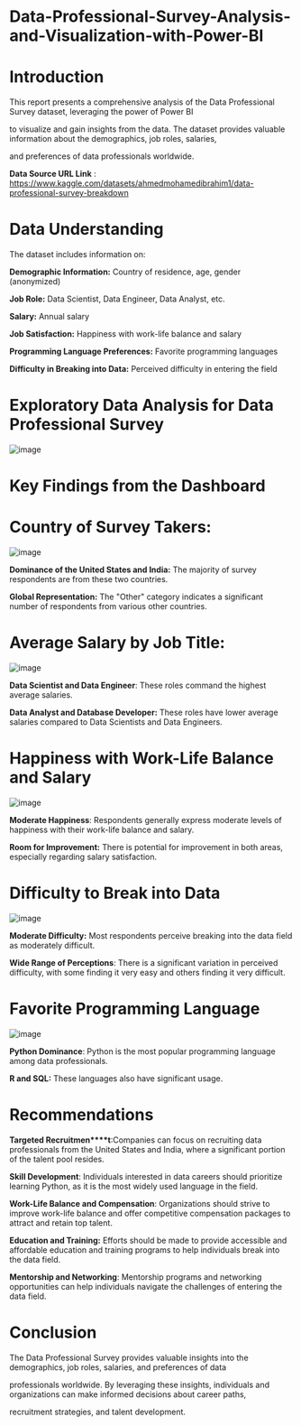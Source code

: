 # Data-Professional-Survey-Analysis-and-Visualization-with-Power-BI

# Introduction

This report presents a comprehensive analysis of the Data Professional Survey dataset, leveraging the power of Power BI 

to visualize and gain insights from the data. The dataset provides valuable information about the demographics, job roles, salaries,

and preferences of data professionals worldwide.

**Data Source URL Link** : https://www.kaggle.com/datasets/ahmedmohamedibrahim1/data-professional-survey-breakdown

# Data Understanding

The dataset includes information on:

**Demographic Information:** Country of residence, age, gender (anonymized)

**Job Role:** Data Scientist, Data Engineer, Data Analyst, etc.

**Salary:** Annual salary

**Job Satisfaction:** Happiness with work-life balance and salary

**Programming Language Preferences:** Favorite programming languages

**Difficulty in Breaking into Data:** Perceived difficulty in entering the field


# Exploratory Data Analysis for Data Professional Survey

![image](https://github.com/user-attachments/assets/ba5e4c69-c06a-4fb7-8a80-acdfdac68507)



# Key Findings from the Dashboard


# Country of Survey Takers:

![image](https://github.com/user-attachments/assets/7cca32e9-9a67-4202-a9db-ac684bd93c86)


**Dominance of the United States and India:** The majority of survey respondents are from these two countries.

**Global Representation:** The "Other" category indicates a significant number of respondents from various other countries.


# Average Salary by Job Title:

![image](https://github.com/user-attachments/assets/fa74a32e-9336-4ef5-9bd4-3945320a1d9e)


**Data Scientist and Data Engineer**: These roles command the highest average salaries.

**Data Analyst and Database Developer:** These roles have lower average salaries compared to Data Scientists and Data Engineers.


# Happiness with Work-Life Balance and Salary

![image](https://github.com/user-attachments/assets/cd477c88-c410-415a-b350-986469d618f9)


**Moderate Happiness**: Respondents generally express moderate levels of happiness with their work-life balance and salary.

**Room for Improvement:** There is potential for improvement in both areas, especially regarding salary satisfaction.

# Difficulty to Break into Data

![image](https://github.com/user-attachments/assets/1c786919-43f3-447a-88b9-e58077f1981c)

**Moderate Difficulty:** Most respondents perceive breaking into the data field as moderately difficult.

**Wide Range of Perceptions**: There is a significant variation in perceived difficulty, with some finding it very easy and others finding it very difficult.


# Favorite Programming Language

![image](https://github.com/user-attachments/assets/fdc9e791-e9dc-414d-88da-85bd6c04bb4f)

**Python Dominance**: Python is the most popular programming language among data professionals.

**R and SQL:** These languages also have significant usage.

# Recommendations

**Targeted Recruitmen****t**:Companies can focus on recruiting data professionals from the United States and India, where a significant portion of the talent pool resides.

**Skill Development**: Individuals interested in data careers should prioritize learning Python, as it is the most widely used language in the field.

**Work-Life Balance and Compensation**: Organizations should strive to improve work-life balance and offer competitive compensation packages to attract and retain top talent.

**Education and Training:** Efforts should be made to provide accessible and affordable education and training programs to help individuals break into the data field.

**Mentorship and Networking**: Mentorship programs and networking opportunities can help individuals navigate the challenges of entering the data field.

# Conclusion

The Data Professional Survey provides valuable insights into the demographics, job roles, salaries, and preferences of data 

professionals worldwide. By leveraging these insights, individuals and organizations can make informed decisions about career paths, 

recruitment strategies, and talent development.
